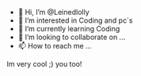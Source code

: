 - 👋 Hi, I’m @Leinedlolly
- 👀 I’m interested in Coding and pc´s
- 🌱 I’m currently learning Coding
- 💞️ I’m looking to collaborate on ...
- 📫 How to reach me ...

<!---
Leinedlolly/Leinedlolly is a ✨ special ✨ repository because its `README.md` (this file) appears on your GitHub profile.
You can click the Preview link to take a look at your changes.
--->
Im very cool ;)
you too!

